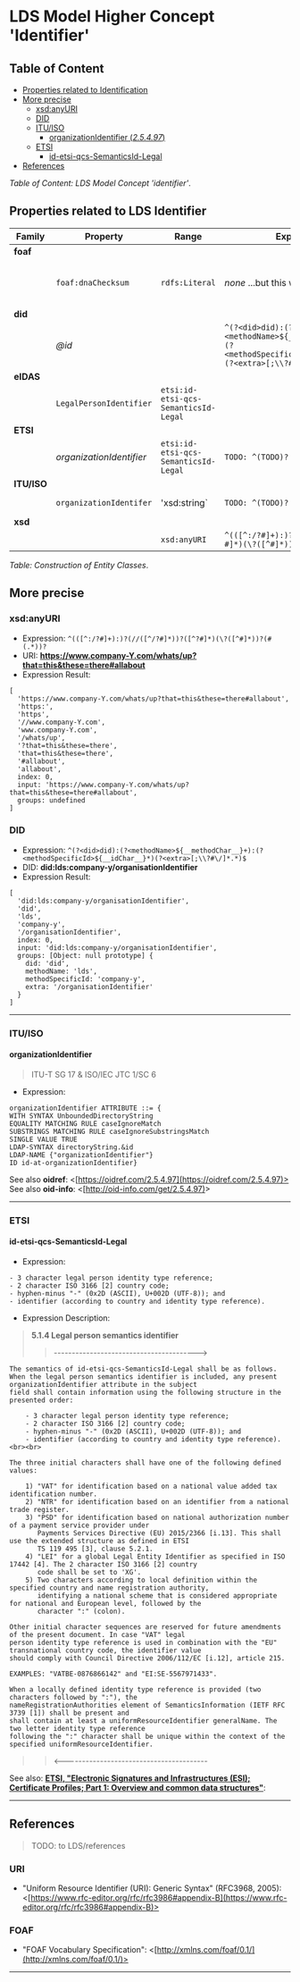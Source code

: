 # LDS Model Higher Concept 'Identifier'

## Table of Content

- [Properties related to Identification](#properties-related-to-identification)
- [More precise](#more-precise)
    - [xsd:anyURI](#xsdanyuri)
    - [DID](#did)
    - [ITU/ISO](#ituiso)
        - [organizationIdentifier (*2.5.4.97*)](#organizationidentifier)
    - [ETSI](#etsi)
        - [id-etsi-qcs-SemanticsId-Legal](#id-etsi-qcs-semanticsid-legal)
- [References](#references)

*Table of Content: LDS Model Concept 'identifier'*.

## Properties related to LDS Identifier

| Family      | Property                  | Range                                | Expression                                                                                                      | Comment                                                                |
|-------------|---------------------------|--------------------------------------|-----------------------------------------------------------------------------------------------------------------|------------------------------------------------------------------------|
| **foaf**    |                           |                                      |                                                                                                                 |                                                                        |
|             | `foaf:dnaChecksum`        | `rdfs:Literal`                       | *none* ...but this will come soon ;-)                                                                           | [`foaf:`](#foaf) says, > "A checksum for the DNA of some thing. Joke." |
| **did**     |                           |                                      |                                                                                                                 |                                                                        |
|             | *@id*                     |                                      | ```^(?<did>did):(?<methodName>${__methodChar__}+):(?<methodSpecificId>${__idChar__}*)(?<extra>[;\\?#\/]*.*)$``` |                                                                        |
| **eIDAS**   |                           |                                      |                                                                                                                 |                                                                        |
|             | `LegalPersonIdentifier`   | `etsi:id-etsi-qcs-SemanticsId-Legal` |                                                                                                                 | Same as *ETSI organizationIdentifier*                                  |
| **ETSI**    |                           |                                      |                                                                                                                 |                                                                        |
|             | *organizationIdentifier*  | `etsi:id-etsi-qcs-SemanticsId-Legal` | ```TODO: ^(TODO)?```                                                                                            | Certificate Attribute, `2.5.4.97`                                      |
| **ITU/ISO** |                           |                                      |                                                                                                                 |                                                                        |
|             | `organizationIdentifer`   | 'xsd:string`                         | ```TODO: ^(TODO)?```                                                                                            | Certificate Attribute, `2.5.4.97`                                      |
| **xsd**     |                           |                                      |                                                                                                                 |                                                                        |
|             |                           | `xsd:anyURI`                         | ```^(([^:/?#]+):)?(//([^/?#]*))?([^?#]*)(\?([^#]*))?(#(.*))?```                                                 |                                                                        |

*Table: Construction of Entity Classes*.

## More precise

### xsd:anyURI

- Expression: `^(([^:/?#]+):)?(//([^/?#]*))?([^?#]*)(\?([^#]*))?(#(.*))?`
- URI: **https://www.company-Y.com/whats/up?that=this&these=there#allabout**
- Expression Result:

```text
[
  'https://www.company-Y.com/whats/up?that=this&these=there#allabout',       
  'https:',
  'https',
  '//www.company-Y.com',
  'www.company-Y.com',
  '/whats/up',
  '?that=this&these=there',
  'that=this&these=there',
  '#allabout',
  'allabout',
  index: 0,
  input: 'https://www.company-Y.com/whats/up?that=this&these=there#allabout',
  groups: undefined
]

```

### DID

- Expression: `^(?<did>did):(?<methodName>${__methodChar__}+):(?<methodSpecificId>${__idChar__}*)(?<extra>[;\\?#\/]*.*)$`
- DID: **did:lds:company-y/organisationIdentifier**
- Expression Result:

```text
[
  'did:lds:company-y/organisationIdentifier',       
  'did',
  'lds',                                            
  'company-y',                                      
  '/organisationIdentifier',                        
  index: 0,                                         
  input: 'did:lds:company-y/organisationIdentifier',
  groups: [Object: null prototype] {                
    did: 'did',                                     
    methodName: 'lds',
    methodSpecificId: 'company-y',
    extra: '/organisationIdentifier'
  }
]

```

---

### ITU/ISO

#### organizationIdentifier

> ITU-T SG 17 & ISO/IEC JTC 1/SC 6

- Expression:

```text
organizationIdentifier ATTRIBUTE ::= {
WITH SYNTAX UnboundedDirectoryString
EQUALITY MATCHING RULE caseIgnoreMatch
SUBSTRINGS MATCHING RULE caseIgnoreSubstringsMatch
SINGLE VALUE TRUE
LDAP-SYNTAX directoryString.&id
LDAP-NAME {"organizationIdentifier"}
ID id-at-organizationIdentifier}
```

See also **oidref**: <[https://oidref.com/2.5.4.97](https://oidref.com/2.5.4.97)>
See also **oid-info**: <[[http://oid-info.com/get/2.5.4.97)](http://oid-info.com/get/2.5.4.97)>

---

### ETSI

#### id-etsi-qcs-SemanticsId-Legal

- Expression:

```text
- 3 character legal person identity type reference;
- 2 character ISO 3166 [2] country code;
- hyphen-minus "-" (0x2D (ASCII), U+002D (UTF-8)); and
- identifier (according to country and identity type reference).
```

- Expression Description:

> **5.1.4 Legal person semantics identifier**
> > ---------------------------------------->
```text
The semantics of id-etsi-qcs-SemanticsId-Legal shall be as follows.
When the legal person semantics identifier is included, any present organizationIdentifier attribute in the subject
field shall contain information using the following structure in the presented order:
    
    - 3 character legal person identity type reference;
    - 2 character ISO 3166 [2] country code;
    - hyphen-minus "-" (0x2D (ASCII), U+002D (UTF-8)); and
    - identifier (according to country and identity type reference).<br><br>
    
The three initial characters shall have one of the following defined values:

    1) "VAT" for identification based on a national value added tax identification number.
    2) "NTR" for identification based on an identifier from a national trade register.
    3) "PSD" for identification based on national authorization number of a payment service provider under
       Payments Services Directive (EU) 2015/2366 [i.13]. This shall use the extended structure as defined in ETSI
       TS 119 495 [3], clause 5.2.1.
    4) "LEI" for a global Legal Entity Identifier as specified in ISO 17442 [4]. The 2 character ISO 3166 [2] country
       code shall be set to 'XG'.
    5) Two characters according to local definition within the specified country and name registration authority,
       identifying a national scheme that is considered appropriate for national and European level, followed by the
       character ":" (colon).
       
Other initial character sequences are reserved for future amendments of the present document. In case "VAT" legal
person identity type reference is used in combination with the "EU" transnational country code, the identifier value
should comply with Council Directive 2006/112/EC [i.12], article 215.

EXAMPLES: "VATBE-0876866142" and "EI:SE-5567971433".

When a locally defined identity type reference is provided (two characters followed by ":"), the
nameRegistrationAuthorities element of SemanticsInformation (IETF RFC 3739 [1]) shall be present and
shall contain at least a uniformResourceIdentifier generalName. The two letter identity type reference
following the ":" character shall be unique within the context of the specified uniformResourceIdentifier.
```
> > <----------------------------------------

See also: **[ETSI, "Electronic Signatures and Infrastructures (ESI); Certificate Profiles; Part 1: Overview and common data structures"](https://www.etsi.org/deliver/etsi_en/319400_319499/31941201/01.04.01_60/en_31941201v010401p.pdf#5.1.4)**:

---

## References

> TODO: to LDS/references

### URI

- "Uniform Resource Identifier (URI): Generic Syntax" (RFC3968, 2005): <[https://www.rfc-editor.org/rfc/rfc3986#appendix-B](https://www.rfc-editor.org/rfc/rfc3986#appendix-B)>

### FOAF

- "FOAF Vocabulary Specification": <[http://xmlns.com/foaf/0.1/](http://xmlns.com/foaf/0.1/)>

---